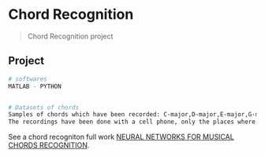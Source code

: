 # Chord Recognition

> Chord Recognition project 

## Project

``` bash
# softwares
MATLAB - PYTHON


# Datasets of chords
Samples of chords which have been recorded: C-major,D-major,E-major,G-major; using a single model of acoustic guitar. 
The recordings have been done with a cell phone, only the places where the audio have been recorded has changed.  
```

See a chord recogniton full work [NEURAL NETWORKS FOR MUSICAL CHORDS RECOGNITION](http://jim.afim-asso.org/jim12/pdf/jim2012_08_p_osmalskyj.pdf).


